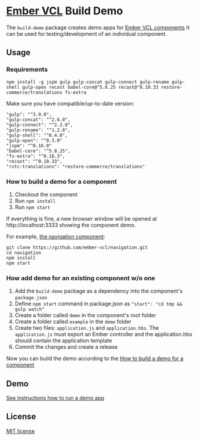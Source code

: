 # [Ember VCL](https://github.com/ember-vcl/doc) Build Demo

The `build-demo` package creates demo apps for [Ember VCL components](https://github.com/ember-vcl)
It can be used for testing/development of an individual component.

## Usage

### Requirements

```
npm install -g jspm gulp gulp-concat gulp-connect gulp-rename gulp-shell gulp-open recast babel-core@^5.8.25 recast@^0.10.33 restore-commerce/translations fs-extra
```

Make sure you have compatible/up-to-date version:

    "gulp": "^3.9.0",
    "gulp-concat": "^2.6.0",
    "gulp-connect": "^2.2.0",
    "gulp-rename": "^1.2.0",
    "gulp-shell": "^0.4.0",
    "gulp-open": "^0.3.0"
    "jspm": "^0.16.0"
    "babel-core": "^5.8.25",
    "fs-extra": "^0.16.3",
    "recast": "^0.10.33",
    "rstc-translations": "restore-commerce/translations"

### How to build a demo for a component

1. Checkout the component
2. Run `npm install`
3. Run `npm start`

If everything is fine, a new browser window will be opened at http://localhost:3333 showing the component demo.

For example, [the navigation component](https://github.com/ember-vcl/navigation):

```
git clone https://github.com/ember-vcl/navigation.git
cd navigation
npm install
npm start
```

### How add demo for an existing component w/o one

1. Add the `build-demo` package as a dependency into the component's `package.json`
2. Define `npm start` command in package.json as `"start": "cd tmp && gulp watch"`
3. Create a folder called `demo` in the component's root folder
4. Create a folder called `example` in the `demo` folder
5. Create two files: `application.js` and `application.hbs`. The `application.js` must export an Ember controller and the application.hbs should contain the application template
6. Commit the changes and create a release

Now you can build the demo according to the [How to build a demo for a component](#how-to-build-a-demo-for-a-component)

## Demo

[See instructions how to run a demo app](https://github.com/ember-vcl/build-demo)

## License

[MIT license](LICENSE.txt)
